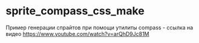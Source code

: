 # sprite_compass_css_make
Пример генерации спрайтов при помощи утилиты compass - ссылка на видео https://www.youtube.com/watch?v=arQhD9Jc81M

